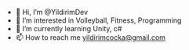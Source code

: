 - 👋 Hi, I’m @YildirimDev
- 👀 I’m interested in Volleyball, Fitness, Programming
- 🌱 I’m currently learning Unity, c#
- 📫 How to reach me yildirimcocka@gmail.com

